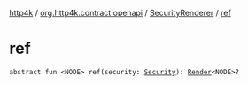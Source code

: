 [http4k](../../index.md) / [org.http4k.contract.openapi](../index.md) / [SecurityRenderer](index.md) / [ref](./ref.md)

# ref

`abstract fun <NODE> ref(security: `[`Security`](../../org.http4k.contract.security/-security/index.md)`): `[`Render`](../-render.md)`<NODE>?`